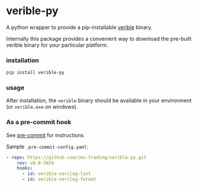 # verible-py

A python wrapper to provide a pip-installable [verible] binary.

Internally this package provides a convenient way to download the pre-built
verible binary for your particular platform.

### installation

```bash
pip install verible-py
```

### usage

After installation, the `verible` binary should be available in your
environment (or `verible.exe` on windows).

### As a pre-commit hook

See [pre-commit] for instructions

Sample `.pre-commit-config.yaml`:

```yaml
- repo: https://github.com/imc-trading/verible-py.git
    rev: v0.0-3824
    hooks:
      - id: verible-verilog-lint
      - id: verible-verilog-format
```

[verible]: https://chipsalliance.github.io/verible/
[pre-commit]: https://pre-commit.com
